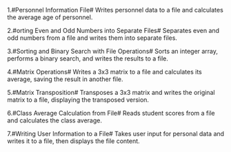 1.#Personnel Information File# 
Writes personnel data to a file and calculates the average age of personnel.

2.#orting Even and Odd Numbers into Separate Files# 
Separates even and odd numbers from a file and writes them into separate files.

3.#Sorting and Binary Search with File Operations# 
Sorts an integer array, performs a binary search, and writes the results to a file.

4.#Matrix Operations# 
Writes a 3x3 matrix to a file and calculates its average, saving the result in another file.

5.#Matrix Transposition# 
Transposes a 3x3 matrix and writes the original matrix to a file, displaying the transposed version.

6.#Class Average Calculation from File# 
Reads student scores from a file and calculates the class average.

7.#Writing User Information to a File# 
Takes user input for personal data and writes it to a file, then displays the file content.
